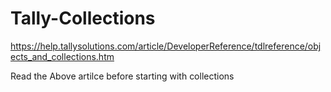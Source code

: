 # Tally-Collections



https://help.tallysolutions.com/article/DeveloperReference/tdlreference/objects_and_collections.htm


Read the Above artilce before starting with collections
